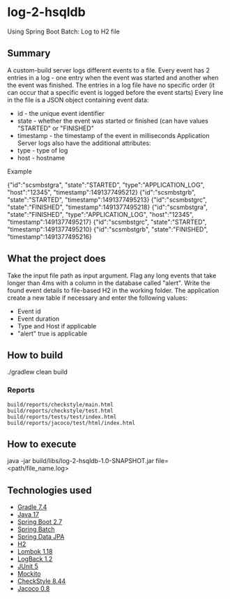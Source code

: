 # log-2-hsqldb
Using Spring Boot Batch: Log to H2 file

## Summary
A custom-build server logs different events to a file. Every event has 2 entries in a log - one entry when the event was started and another when the event was finished. The entries in a log file have no specific order (it can occur that a specific event is logged before the event starts)
Every line in the file is a JSON object containing event data:
* id - the unique event identifier
* state - whether the event was started or finished (can have values "STARTED" or "FINISHED"
* timestamp - the timestamp of the event in milliseconds
Application Server logs also have the additional attributes:
* type - type of log
* host - hostname

Example

{"id":"scsmbstgra", "state":"STARTED", "type":"APPLICATION_LOG", "host":"12345", "timestamp":1491377495212}
{"id":"scsmbstgrb", "state":"STARTED", "timestamp":1491377495213}
{"id":"scsmbstgrc", "state":"FINISHED", "timestamp":1491377495218}
{"id":"scsmbstgra", "state":"FINISHED", "type":"APPLICATION_LOG", "host":"12345", "timestamp":1491377495217}
{"id":"scsmbstgrc", "state":"STARTED", "timestamp":1491377495210}
{"id":"scsmbstgrb", "state":"FINISHED", "timestamp":1491377495216}


## What the project does
Take the input file path as input argument.
Flag any long events that take longer than 4ms with a column in the database called "alert".
Write the found event details to file-based H2 in the working folder.
The application create a new table if necessary and enter the following values:
* Event id
* Event duration
* Type and Host if applicable
* "alert" true is applicable

## How to build
./gradlew clean build

### Reports
    build/reports/checkstyle/main.html
    build/reports/checkstyle/test.html
    build/reports/tests/test/index.html
    build/reports/jacoco/test/html/index.html

## How to execute
java -jar build/libs/log-2-hsqldb-1.0-SNAPSHOT.jar file=<path/file_name.log>

## Technologies used
- [Gradle 7.4](https://gradle.org/)
- [Java 17](https://openjdk.java.net/projects/jdk/17/)
- [Spring Boot 2.7](https://spring.io/projects/spring-boot)
- [Spring Batch](https://spring.io/projects/spring-batch)
- [Spring Data JPA](https://projects.spring.io/spring-data-jpa)
- [H2](http://www.h2database.com/)
- [Lombok 1.18](https://projectlombok.org/)
- [LogBack 1.2](https://logback.qos.ch/)
- [JUnit 5](https://junit.org/junit5/)
- [Mockito](https://site.mockito.org/)
- [CheckStyle 8.44](https://checkstyle.sourceforge.io/)
- [Jacoco 0.8](https://www.jacoco.org/)
